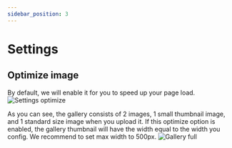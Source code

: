 ```yaml
---
sidebar_position: 3
---
```


# Settings

## Optimize image
By default, we will enable it for you to speed up your page load.
![Settings optimize](/img/tutorial/settings-optimize.png)

As you can see, the gallery consists of 2 images, 1 small thumbnail image, and 1 standard size image when you upload it. If this optimize option is enabled, the gallery thumbnail will have the width equal to the width you config. We recommend to set max width to 500px.
![Gallery full](/img/tutorial/gallery-full.png)
